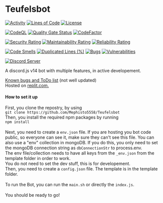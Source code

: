 # Teufelsbot
[![Activity](https://img.shields.io/github/commit-activity/m/Mephisto5558/Teufelsbot)](https://github.com/Mephisto5558/Teufelsbot/pulse)
[![Lines of Code](https://sonarcloud.io/api/project_badges/measure?project=Mephisto5558_Teufelsbot&metric=ncloc)](https://sonarcloud.io/summary/new_code?id=Mephisto5558_Teufelsbot)
[![License](https://img.shields.io/github/license/Mephisto5558/Teufelsbot)](https://github.com/Mephisto5558/Teufelsbot/blob/main/LICENSE)

[![CodeQL](https://github.com/Mephisto5558/Teufelsbot/actions/workflows/codeql-analysis.yml/badge.svg?branch=main)](https://github.com/Mephisto5558/Teufelsbot/actions/workflows/codeql-analysis.yml)
[![Quality Gate Status](https://sonarcloud.io/api/project_badges/measure?project=Mephisto5558_Teufelsbot&metric=alert_status)](https://sonarcloud.io/summary/new_code?id=Mephisto5558_Teufelsbot)
[![CodeFactor](https://www.codefactor.io/repository/github/mephisto5558/teufelsbot/badge)](https://www.codefactor.io/repository/github/mephisto5558/teufelsbot)

[![Security Rating](https://sonarcloud.io/api/project_badges/measure?project=Mephisto5558_Teufelsbot&metric=security_rating)](https://sonarcloud.io/summary/new_code?id=Mephisto5558_Teufelsbot)
[![Maintainability Rating](https://sonarcloud.io/api/project_badges/measure?project=Mephisto5558_Teufelsbot&metric=sqale_rating)](https://sonarcloud.io/summary/new_code?id=Mephisto5558_Teufelsbot)
[![Reliability Rating](https://sonarcloud.io/api/project_badges/measure?project=Mephisto5558_Teufelsbot&metric=reliability_rating)](https://sonarcloud.io/summary/new_code?id=Mephisto5558_Teufelsbot)

[![Code Smells](https://sonarcloud.io/api/project_badges/measure?project=Mephisto5558_Teufelsbot&metric=code_smells)](https://sonarcloud.io/summary/new_code?id=Mephisto5558_Teufelsbot)
[![Duplicated Lines (%)](https://sonarcloud.io/api/project_badges/measure?project=Mephisto5558_Teufelsbot&metric=duplicated_lines_density)](https://sonarcloud.io/summary/new_code?id=Mephisto5558_Teufelsbot)
[![Bugs](https://sonarcloud.io/api/project_badges/measure?project=Mephisto5558_Teufelsbot&metric=bugs)](https://sonarcloud.io/summary/new_code?id=Mephisto5558_Teufelsbot)
[![Vulnerabilities](https://sonarcloud.io/api/project_badges/measure?project=Mephisto5558_Teufelsbot&metric=vulnerabilities)](https://sonarcloud.io/summary/new_code?id=Mephisto5558_Teufelsbot)

[![Discord Server](https://discordapp.com/api/guilds/725378451988676609/widget.png?style=shield)](https://discord.gg/u6xjqzz)

<p>A discord.js v14 bot with multiple features, in active developement.</p>
<a href="https://github.com/Mephisto5558/Teufelbots/discussions/3">Known bugs and ToDo list</a> (not well updated)<br>
Hosted on <a href="https://replit.com">replit.com.</a>
</p>

<h4>How to set it up</h4>
<p>First, you clone the repostry, by using<br>
  <code>git clone https://github.com/Mephisto5558/Teufelsbot</code><br>
  Then, you install the required npm packages by running<br>
  <code>npm install</code><br><br>
  Next, you need to create a <code>env.json</code> file. If you are hosting you bot code public,
  so everyone can see it, make sure they can't see this file. You can also use a "env" collection
  in mongoDB. If you do this, you only need to set the mongoDB connection string as
  <code>dbConnectionStr</code> to process.env.<br>
  The env file/collection needs to have all keys from the <code>_env.json</code> from the template folder
  in order to work.<br>
  You do not need to set the dev stuff, this is for developement.<br>
  Then, you need to create a <code>config.json</code> file. The template is in the template folder.<br><br>
  To run the Bot, you can run the <code>main.sh</code> or directly the <code>index.js</code>.<br><br>
  You should be ready to go!
</p>
</body>
